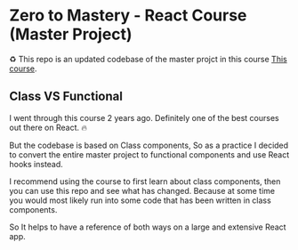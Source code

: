# Zero to Mastery - React Course (Master Project)

:recycle: This repo is an updated codebase of the master projct in this course [This course](https://www.udemy.com/course/complete-react-developer-zero-to-mastery/).

## Class VS Functional

I went through this course 2 years ago.
Definitely one of the best courses out there on React. :fire:

But the codebase is based on Class components, So as a practice I decided to convert the entire master project to functional components and use React hooks instead.

I recommend using the course to first learn about class components, then you can use this repo and see what has changed.
Because at some time you would most likely run into some code that has been written in class components.

So It helps to have a reference of both ways on a large and extensive React app.
